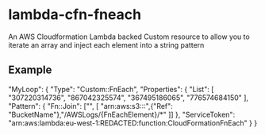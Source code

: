 # lambda-cfn-fneach
An AWS Cloudformation Lambda backed Custom resource to allow you to iterate an array and inject each element into a string pattern


## Example
"MyLoop": {
    "Type": "Custom::FnEach",
    "Properties": {
        "List": [
            "307220314736",
            "867042325574",
            "367495186065",
            "776574684150"
        ],
        "Pattern": {
            "Fn::Join": ["", [
                "arn:aws:s3:::",{"Ref": "BucketName"},"/AWSLogs/{FnEachElement}/*"
            ]]
        },
        "ServiceToken": "arn:aws:lambda:eu-west-1:REDACTED:function:CloudFormationFnEach"
    }
}
